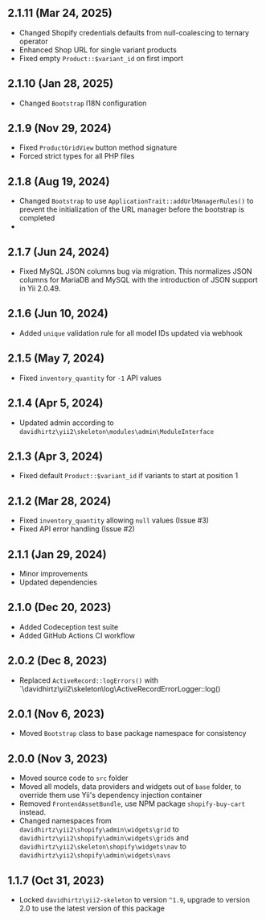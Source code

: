 ## 2.1.11 (Mar 24, 2025)

- Changed Shopify credentials defaults from null-coalescing to ternary operator
- Enhanced Shop URL for single variant products
- Fixed empty `Product::$variant_id` on first import

## 2.1.10 (Jan 28, 2025)

- Changed `Bootstrap` I18N configuration

## 2.1.9 (Nov 29, 2024)

- Fixed `ProductGridView` button method signature
- Forced strict types for all PHP files

## 2.1.8 (Aug 19, 2024)

- Changed `Bootstrap` to use `ApplicationTrait::addUrlManagerRules()` to prevent the initialization of the URL manager
  before the bootstrap is completed
-

## 2.1.7 (Jun 24, 2024)

- Fixed MySQL JSON columns bug via migration. This normalizes JSON columns for MariaDB and MySQL with the introduction
  of JSON support in Yii 2.0.49.

## 2.1.6 (Jun 10, 2024)

- Added `unique` validation rule for all model IDs updated via webhook

## 2.1.5 (May 7, 2024)

- Fixed `inventory_quantity` for `-1` API values

## 2.1.4 (Apr 5, 2024)

- Updated admin according to `davidhirtz\yii2\skeleton\modules\admin\ModuleInterface`

## 2.1.3 (Apr 3, 2024)

- Fixed default `Product::$variant_id` if variants to start at position 1

## 2.1.2 (Mar 28, 2024)

- Fixed `inventory_quantity` allowing `null` values (Issue #3)
- Fixed API error handling (Issue #2)

## 2.1.1 (Jan 29, 2024)

- Minor improvements
- Updated dependencies

## 2.1.0 (Dec 20, 2023)

- Added Codeception test suite
- Added GitHub Actions CI workflow

## 2.0.2 (Dec 8, 2023)

- Replaced `ActiveRecord::logErrors()` with `\davidhirtz\yii2\skeleton\log\ActiveRecordErrorLogger::log()

## 2.0.1 (Nov 6, 2023)

- Moved `Bootstrap` class to base package namespace for consistency

## 2.0.0 (Nov 3, 2023)

- Moved source code to `src` folder
- Moved all models, data providers and widgets out of `base` folder, to override them use Yii's dependency injection
  container
- Removed `FrontendAssetBundle`, use NPM package `shopify-buy-cart` instead.
- Changed namespaces from `davidhirtz\yii2\shopify\admin\widgets\grid`
  to `davidhirtz\yii2\shopify\admin\widgets\grids` and `davidhirtz\yii2\skeleton\shopify\widgets\nav`
  to `davidhirtz\yii2\shopify\admin\widgets\navs`

## 1.1.7 (Oct 31, 2023)

- Locked `davidhirtz\yii2-skeleton` to version `^1.9`, upgrade to version 2.0 to use the latest version of this package